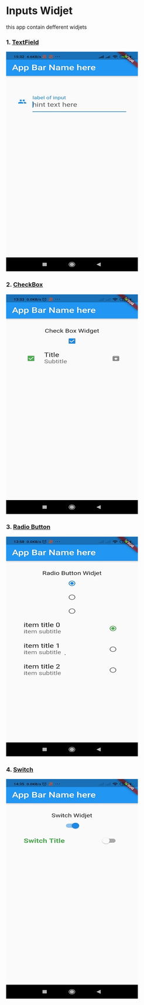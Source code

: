 # Inputs Widjet 
 
  this app contain defferent widjets 
  
  ### 1. [TextField](https://github.com/LenouarMiloud/FlutterTrainingBeginner/tree/main/inputs_widjet_app/textFields) 
  
  ![](https://github.com/LenouarMiloud/FlutterTrainingBeginner/blob/main/screenshots/Screenshot_2.jpg)
  ### 2. [CheckBox](https://github.com/LenouarMiloud/FlutterTrainingBeginner/tree/main/inputs_widjet_app/checkBoxs)
  ![](https://github.com/LenouarMiloud/FlutterTrainingBeginner/blob/main/screenshots/Screenshot_3.jpg)
  ### 3. [Radio Button](https://github.com/LenouarMiloud/FlutterTrainingBeginner/tree/main/inputs_widjet_app/RadiosButton)
  ![](https://github.com/LenouarMiloud/FlutterTrainingBeginner/blob/main/screenshots/Screenshot_4.jpg)
  ### 4. [Switch](https://github.com/LenouarMiloud/FlutterTrainingBeginner/tree/main/inputs_widjet_app/Switches)
  ![](https://github.com/LenouarMiloud/FlutterTrainingBeginner/blob/main/screenshots/Screenshot_5.jpg)
  
  
  
  
  
  
  
  
  
  
  
  
